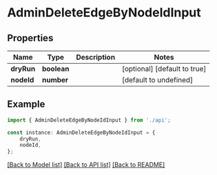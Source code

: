 # AdminDeleteEdgeByNodeIdInput


## Properties

Name | Type | Description | Notes
------------ | ------------- | ------------- | -------------
**dryRun** | **boolean** |  | [optional] [default to true]
**nodeId** | **number** |  | [default to undefined]

## Example

```typescript
import { AdminDeleteEdgeByNodeIdInput } from './api';

const instance: AdminDeleteEdgeByNodeIdInput = {
    dryRun,
    nodeId,
};
```

[[Back to Model list]](../README.md#documentation-for-models) [[Back to API list]](../README.md#documentation-for-api-endpoints) [[Back to README]](../README.md)
